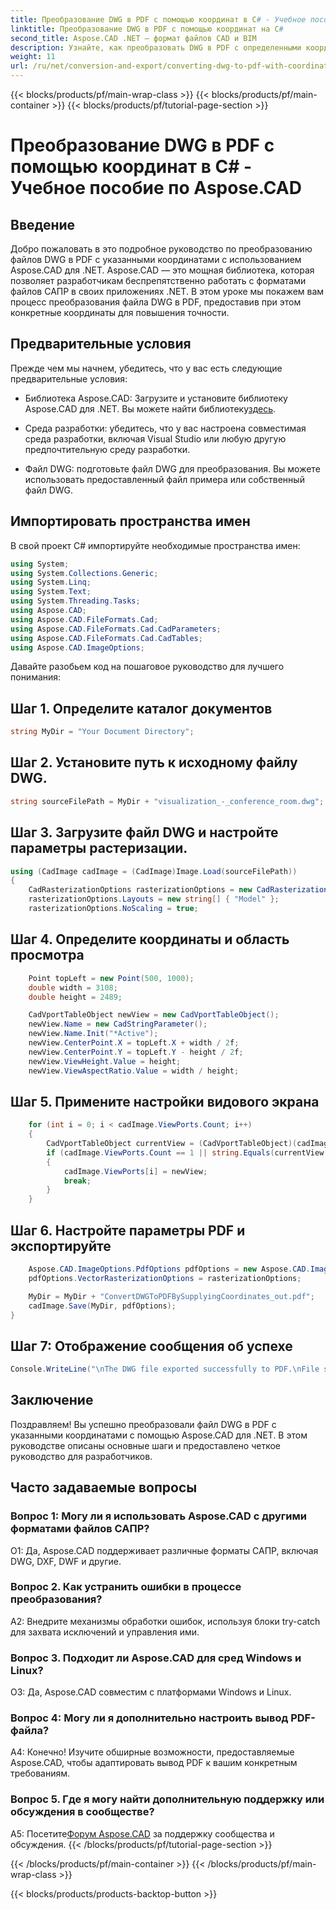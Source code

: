 ```yaml
---
title: Преобразование DWG в PDF с помощью координат в C# - Учебное пособие по Aspose.CAD
linktitle: Преобразование DWG в PDF с помощью координат на C#
second_title: Aspose.CAD .NET — формат файлов CAD и BIM
description: Узнайте, как преобразовать DWG в PDF с определенными координатами на C# с помощью Aspose.CAD. Следуйте нашему пошаговому руководству для точного и эффективного преобразования файлов САПР.
weight: 11
url: /ru/net/conversion-and-export/converting-dwg-to-pdf-with-coordinates/
---
```


{{< blocks/products/pf/main-wrap-class >}}
{{< blocks/products/pf/main-container >}}
{{< blocks/products/pf/tutorial-page-section >}}

# Преобразование DWG в PDF с помощью координат в C# - Учебное пособие по Aspose.CAD

## Введение

Добро пожаловать в это подробное руководство по преобразованию файлов DWG в PDF с указанными координатами с использованием Aspose.CAD для .NET. Aspose.CAD — это мощная библиотека, которая позволяет разработчикам беспрепятственно работать с форматами файлов САПР в своих приложениях .NET. В этом уроке мы покажем вам процесс преобразования файла DWG в PDF, предоставив при этом конкретные координаты для повышения точности.

## Предварительные условия

Прежде чем мы начнем, убедитесь, что у вас есть следующие предварительные условия:

- Библиотека Aspose.CAD: Загрузите и установите библиотеку Aspose.CAD для .NET. Вы можете найти библиотеку[здесь](https://releases.aspose.com/cad/net/).

- Среда разработки: убедитесь, что у вас настроена совместимая среда разработки, включая Visual Studio или любую другую предпочтительную среду разработки.

- Файл DWG: подготовьте файл DWG для преобразования. Вы можете использовать предоставленный файл примера или собственный файл DWG.

## Импортировать пространства имен

В свой проект C# импортируйте необходимые пространства имен:

```csharp
using System;
using System.Collections.Generic;
using System.Linq;
using System.Text;
using System.Threading.Tasks;
using Aspose.CAD;
using Aspose.CAD.FileFormats.Cad;
using Aspose.CAD.FileFormats.Cad.CadParameters;
using Aspose.CAD.FileFormats.Cad.CadTables;
using Aspose.CAD.ImageOptions;
```

Давайте разобьем код на пошаговое руководство для лучшего понимания:

## Шаг 1. Определите каталог документов

```csharp
string MyDir = "Your Document Directory";
```

## Шаг 2. Установите путь к исходному файлу DWG.

```csharp
string sourceFilePath = MyDir + "visualization_-_conference_room.dwg";
```

## Шаг 3. Загрузите файл DWG и настройте параметры растеризации.

```csharp
using (CadImage cadImage = (CadImage)Image.Load(sourceFilePath))
{
    CadRasterizationOptions rasterizationOptions = new CadRasterizationOptions();
    rasterizationOptions.Layouts = new string[] { "Model" };
    rasterizationOptions.NoScaling = true;
```

## Шаг 4. Определите координаты и область просмотра

```csharp
    Point topLeft = new Point(500, 1000);
    double width = 3108;
    double height = 2489;

    CadVportTableObject newView = new CadVportTableObject();
    newView.Name = new CadStringParameter();
    newView.Name.Init("*Active");
    newView.CenterPoint.X = topLeft.X + width / 2f;
    newView.CenterPoint.Y = topLeft.Y - height / 2f;
    newView.ViewHeight.Value = height;
    newView.ViewAspectRatio.Value = width / height;
```

## Шаг 5. Примените настройки видового экрана

```csharp
    for (int i = 0; i < cadImage.ViewPorts.Count; i++)
    {
        CadVportTableObject currentView = (CadVportTableObject)(cadImage.ViewPorts[i]);
        if (cadImage.ViewPorts.Count == 1 || string.Equals(currentView.Name.Value.ToLowerInvariant(), "*active"))
        {
            cadImage.ViewPorts[i] = newView;
            break;
        }
    }
```

## Шаг 6. Настройте параметры PDF и экспортируйте

```csharp
    Aspose.CAD.ImageOptions.PdfOptions pdfOptions = new Aspose.CAD.ImageOptions.PdfOptions();
    pdfOptions.VectorRasterizationOptions = rasterizationOptions;

    MyDir = MyDir + "ConvertDWGToPDFBySupplyingCoordinates_out.pdf";
    cadImage.Save(MyDir, pdfOptions);
}
```

## Шаг 7: Отображение сообщения об успехе

```csharp
Console.WriteLine("\nThe DWG file exported successfully to PDF.\nFile saved at " + MyDir);
```

## Заключение

Поздравляем! Вы успешно преобразовали файл DWG в PDF с указанными координатами с помощью Aspose.CAD для .NET. В этом руководстве описаны основные шаги и предоставлено четкое руководство для разработчиков.

## Часто задаваемые вопросы

### Вопрос 1: Могу ли я использовать Aspose.CAD с другими форматами файлов САПР?

О1: Да, Aspose.CAD поддерживает различные форматы САПР, включая DWG, DXF, DWF и другие.

### Вопрос 2. Как устранить ошибки в процессе преобразования?

A2: Внедрите механизмы обработки ошибок, используя блоки try-catch для захвата исключений и управления ими.

### Вопрос 3. Подходит ли Aspose.CAD для сред Windows и Linux?

О3: Да, Aspose.CAD совместим с платформами Windows и Linux.

### Вопрос 4: Могу ли я дополнительно настроить вывод PDF-файла?

А4: Конечно! Изучите обширные возможности, предоставляемые Aspose.CAD, чтобы адаптировать вывод PDF к вашим конкретным требованиям.

### Вопрос 5. Где я могу найти дополнительную поддержку или обсуждения в сообществе?

A5: Посетите[Форум Aspose.CAD](https://forum.aspose.com/c/cad/19) за поддержку сообщества и обсуждения.
{{< /blocks/products/pf/tutorial-page-section >}}

{{< /blocks/products/pf/main-container >}}
{{< /blocks/products/pf/main-wrap-class >}}

{{< blocks/products/products-backtop-button >}}

